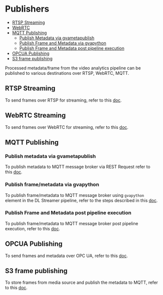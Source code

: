 # Publishers

- [RTSP Streaming](#rtsp-streaming)
- [WebRTC](#webrtc-streaming)
- [MQTT Publishing](#mqtt-publishing)
    - [Publish Metadata via gvametapublish](#publish-metadata-via-gvametapublish)
    - [Publish Frame and Metadata via gvapython](#publish-framemetadata-via-gvapython)
    - [Publish Frame and Metadata post pipeline execution](#publish-frame-and-metadata-post-pipeline-execution)
- [OPCUA Publishing](#opcua-publishing)
- [S3 frame publishing](#s3-frame-publishing)

Processed metadata/frame from the video analytics pipeline can be published to various destinations over RTSP, WebRTC, MQTT.

## RTSP Streaming
To send frames over RTSP for streaming, refer to this [doc](../rest_api/customizing_pipeline_requests.md#rtsp).

## WebRTC Streaming
To send frames over WebRTC for streaming, refer to this [doc](../rest_api/customizing_pipeline_requests.md#webrtc).

## MQTT Publishing

### Publish metadata via gvametapublish
To publish metadata to MQTT message broker via REST Request refer to this [doc](../rest_api/customizing_pipeline_requests.md#mqtt).

### Publish frame/metadata via gvapython
To publish frame/metadata to MQTT message broker using `gvapython` element in the DL Streamer pipeline, refer to the steps described in this [doc](gvapython_mqtt_publish.md).

### Publish Frame and Metadata post pipeline execution
To publish frame/metadata to MQTT message broker post pipeline execution, refer to this [doc](eis_mqtt_publish_doc.md).


## OPCUA Publishing
To send frames and metadata over OPC UA, refer to this [doc](opcua_publish_doc.md).

## S3 frame publishing
To store frames from media source and publish the metadata to MQTT, refer to this [doc](s3_frame_storage.md).

<!--hide_directive
```{toctree}
:maxdepth: 5
:hidden:
gvapython_mqtt_publish.md
mqtt_publish.md
opcua_publish_doc.md
s3_frame_storage.md
```
hide_directive-->